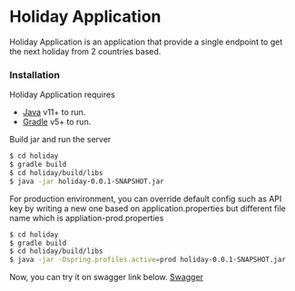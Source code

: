 # Holiday Application

Holiday Application is an application that provide a single endpoint to get the next holiday from 2 countries based.

### Installation

Holiday Application requires
- [Java](https://www.java.com/en/download/) v11+ to run.
- [Gradle](https://gradle.org/) v5+ to run.

Build jar and run the server

```sh
$ cd holiday
$ gradle build
$ cd holiday/build/libs
$ java -jar holiday-0.0.1-SNAPSHOT.jar
```

For production environment, you can override default config such as API key by writing a new one based on application.properties but different file name which is appliation-prod.properties

```sh
$ cd holiday
$ gradle build
$ cd holiday/build/libs
$ java -jar -Dspring.profiles.active=prod holiday-0.0.1-SNAPSHOT.jar
```

Now, you can try it on swagger link below.
[Swagger](http://localhost:8080/swagger-ui.html)
